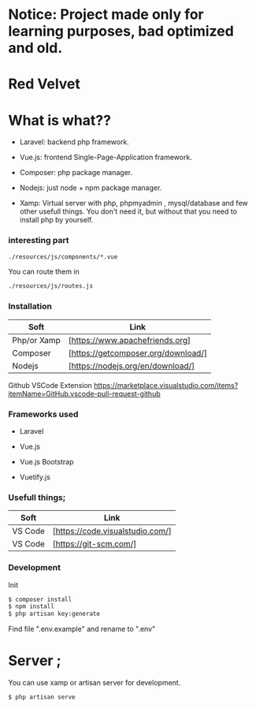 # Notice: Project made only for learning purposes, bad optimized and old.


# Red Velvet




# What is what??



- Laravel: backend php framework.
- Vue.js: frontend Single-Page-Application framework. 
- Composer: php package manager.
- Nodejs: just node + npm package manager.

- Xamp: Virtual server with php, phpmyadmin , mysql/database and few other usefull things. You don't need it, but without that you need to install php by yourself.




### interesting part


```sh
./resources/js/components/*.vue
```

You can route them in 

```sh
./resources/js/routes.js
```

### Installation


| Soft | Link |
| ------ | ------ |
| Php/or Xamp | [https://www.apachefriends.org] |
| Composer | [https://getcomposer.org/download/] |
| Nodejs | [https://nodejs.org/en/download/] |



Github VSCode Extension
https://marketplace.visualstudio.com/items?itemName=GitHub.vscode-pull-request-github


### Frameworks used

- Laravel
- Vue.js

- Vue.js Bootstrap
- Vuetify.js



### Usefull things;


| Soft | Link |
| ------ | ------ |
| VS Code | [https://code.visualstudio.com/] |
| VS Code | [https://git-scm.com/] |



### Development

Init

```sh
$ composer install
$ npm install
$ php artisan key:generate
```
Find file ".env.example" and rename to ".env"

# Server ;

You can use xamp or artisan server for development.
```sh
$ php artisan serve
```

